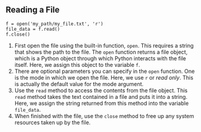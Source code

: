 ## Reading a File
```
f = open('my_path/my_file.txt', 'r')
file_data = f.read()
f.close()
```
1. First open the file using the built-in function, `open`. This requires a string that shows the path to the file. The `open` function returns a file object, which is a Python object through which Python interacts with the file itself. Here, we assign this object to the variable `f`.
2. There are optional parameters you can specify in the `open` function. One is the mode in which we open the file. Here, we use `r` or _read only_. This is actually the default value for the mode argument.
3. Use the `read` method to access the contents from the file object. This `read` method takes the text contained in a file and puts it into a string. Here, we assign the string returned from this method into the variable `file_data`.
4. When finished with the file, use the `close` method to free up any system resources taken up by the file.
